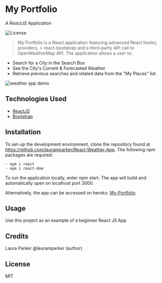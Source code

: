 # My Portfolio
 _A ReactJS Application_
 
 ![License](https://img.shields.io/badge/LICENSE-MIT-blue)


>My Portfolio is a React application featuring advanced React hooks, providers, > react-bootstrap and a third-party API call to OpenWeatherMap API.  The application allows a user to:

- Search for a City in the Search Box
- See the City's Current & Forecasted Weather
- Retrieve previous searches and related data from the "My Places" list

![weather app demo](https://github.com/lauramparker/React-Weather-App/blob/main/public/My%20Weather%20App.gif)

## Technologies Used
- [ReactJS](https://reactjs.org)
- [Bootstrap](https://getbootstrap.com)


## Installation

To set-up the development environment, clone the repository found at https://github.com/lauramparker/React-Weather-App. The following npm packages are required: 
```
- npm i react 
- npm i react-dom
```

To run the application locally, enter npm start. The app will build and automatically open on localhost port 3000.

Alternatively, the app can be accessed on heroku: [My-Portfolio](https://my-portfolio-lmp.herokuapp.com/)

## Usage
Use this project as an example of a beginner React JS App

## Credits
Laura Parker @lauramparker (author)

## License
MIT
